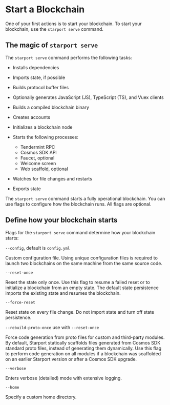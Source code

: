 # Start a Blockchain

One of your first actions is to start your blockchain. To start your blockchain, use the `starport serve` command.

## The magic of `starport serve`

The `starport serve` command performs the following tasks:

- Installs dependencies
- Imports state, if possible
- Builds protocol buffer files
- Optionally generates JavaScript (JS), TypeScript (TS), and Vuex clients
- Builds a compiled blockchain binary
- Creates accounts
- Initializes a blockchain node
- Starts the following processes:

  - Tendermint RPC
  - Cosmos SDK API
  - Faucet, optional
  - Welcome screen
  - Web scaffold, optional

- Watches for file changes and restarts
- Exports state

The `starport serve` command starts a fully operational blockchain. You can use flags to configure how the blockchain runs. All flags are optional.

## Define how your blockchain starts

Flags for the `starport serve` command determine how your blockchain starts:

`--config`, default is `config.yml`

Custom configuration file. Using unique configuration files is required to launch two blockchains on the same machine from the same source code.

`--reset-once`

Reset the state only once. Use this flag to resume a failed reset or to initialize a blockchain from an empty state. The default state persistence imports the existing state and resumes the blockchain.

`--force-reset`

Reset state on every file change. Do not import state and turn off state persistence.

`--rebuild-proto-once` use with `--reset-once`

Force code generation from proto files for custom and third-party modules. By default, Starport statically scaffolds files generated from Cosmos SDK standard proto files, instead of generating them dynamically. Use this flag to perform code generation on all modules if a blockchain was scaffolded on an earlier Starport version or after a Cosmos SDK upgrade.

`--verbose`

Enters verbose (detailed) mode with extensive logging.

`--home`

Specify a custom home directory.
